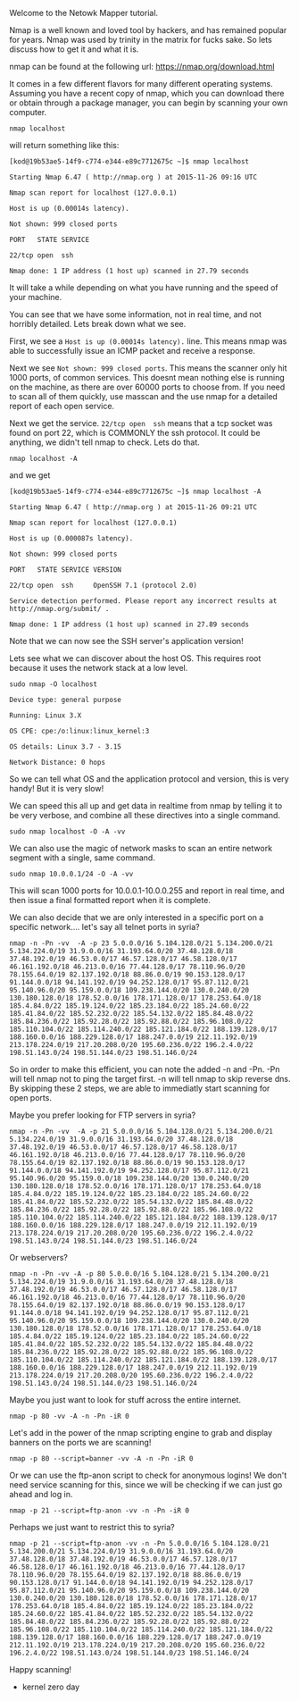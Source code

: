 Welcome to the Netowk Mapper tutorial. 

Nmap is a well known and loved tool by hackers, and has remained popular for years. Nmap was used by trinity in the matrix for fucks sake. So lets discuss how to get it and what it is.

nmap can be found at the following url:		https://nmap.org/download.html

It comes in a few different flavors for many different operating systems. Assuming you have a recent copy of nmap, which you can download there or obtain through a package manager, you can begin by scanning your own computer.

`nmap localhost`

will return something like this:

`[kod@19b53ae5-14f9-c774-e344-e89c7712675c ~]$ nmap localhost`

`Starting Nmap 6.47 ( http://nmap.org ) at 2015-11-26 09:16 UTC`

`Nmap scan report for localhost (127.0.0.1)`

`Host is up (0.00014s latency).`

`Not shown: 999 closed ports`

`PORT   STATE SERVICE`

`22/tcp open  ssh`

`Nmap done: 1 IP address (1 host up) scanned in 27.79 seconds`


It will take a while depending on what you have running and the speed of your machine.

You can see that we have some information, not in real time, and not horribly detailed. Lets break down what we see.

First, we see a `Host is up (0.00014s latency).` line. This means nmap was able to successfully issue an ICMP packet and receive a response. 

Next we see `Not shown: 999 closed ports`. This means the scanner only hit 1000 ports, of common services. This doesnt mean nothing else is running on the machine, as there are over 60000 ports to choose from. If you need to scan all of them quickly, use masscan and the use nmap for a detailed report of each open service.

Next we get the service. `22/tcp open  ssh` means that a tcp socket was found on port 22, which is COMMONLY the ssh protocol. It could be anything, we didn't tell nmap to check. Lets do that.

`nmap localhost -A`

and we get

`[kod@19b53ae5-14f9-c774-e344-e89c7712675c ~]$ nmap localhost -A`

`Starting Nmap 6.47 ( http://nmap.org ) at 2015-11-26 09:21 UTC`

`Nmap scan report for localhost (127.0.0.1)`

`Host is up (0.000087s latency).`

`Not shown: 999 closed ports`

`PORT   STATE SERVICE VERSION`

`22/tcp open  ssh     OpenSSH 7.1 (protocol 2.0)`

`Service detection performed. Please report any incorrect results at http://nmap.org/submit/ .`

`Nmap done: 1 IP address (1 host up) scanned in 27.89 seconds`

Note that we can now see the SSH server's application version!

Lets see what we can discover about the host OS. This requires root because it uses the network stack at a low level.

`sudo nmap -O localhost`

`Device type: general purpose`

`Running: Linux 3.X`

`OS CPE: cpe:/o:linux:linux_kernel:3`

`OS details: Linux 3.7 - 3.15`

`Network Distance: 0 hops`


So we can tell what OS and the application protocol and version, this is very handy! But it is very slow!

We can speed this all up and get data in realtime from nmap by telling it to be very verbose, and combine all these directives into a single command.

`sudo nmap localhost -O -A -vv`

We can also use the magic of network masks to scan an entire network segment with a single, same command.

`sudo nmap 10.0.0.1/24 -O -A -vv`

This will scan 1000 ports for 10.0.0.1-10.0.0.255 and report in real time, and then issue a final formatted report when it is complete.

We can also decide that we are only interested in a specific port on a specific network.... let's say all telnet ports in syria?

`nmap -n -Pn -vv  -A -p 23 5.0.0.0/16 5.104.128.0/21 5.134.200.0/21 5.134.224.0/19 31.9.0.0/16 31.193.64.0/20 37.48.128.0/18 37.48.192.0/19 46.53.0.0/17 46.57.128.0/17 46.58.128.0/17 46.161.192.0/18 46.213.0.0/16 77.44.128.0/17 78.110.96.0/20 78.155.64.0/19 82.137.192.0/18 88.86.0.0/19 90.153.128.0/17 91.144.0.0/18 94.141.192.0/19 94.252.128.0/17 95.87.112.0/21 95.140.96.0/20 95.159.0.0/18 109.238.144.0/20 130.0.240.0/20 130.180.128.0/18 178.52.0.0/16 178.171.128.0/17 178.253.64.0/18 185.4.84.0/22 185.19.124.0/22 185.23.184.0/22 185.24.60.0/22 185.41.84.0/22 185.52.232.0/22 185.54.132.0/22 185.84.48.0/22 185.84.236.0/22 185.92.28.0/22 185.92.88.0/22 185.96.108.0/22 185.110.104.0/22 185.114.240.0/22 185.121.184.0/22 188.139.128.0/17 188.160.0.0/16 188.229.128.0/17 188.247.0.0/19 212.11.192.0/19 213.178.224.0/19 217.20.208.0/20 195.60.236.0/22 196.2.4.0/22 198.51.143.0/24 198.51.144.0/23 198.51.146.0/24`


So in order to make this efficient, you can note the added -n and -Pn. -Pn will tell nmap not to ping the target first. -n will tell nmap to skip reverse dns. By skipping these 2 steps, we are able to immediatly start scanning for open ports.

Maybe you prefer looking for FTP servers in syria?

`nmap -n -Pn -vv  -A -p 21 5.0.0.0/16 5.104.128.0/21 5.134.200.0/21 5.134.224.0/19 31.9.0.0/16 31.193.64.0/20 37.48.128.0/18 37.48.192.0/19 46.53.0.0/17 46.57.128.0/17 46.58.128.0/17 46.161.192.0/18 46.213.0.0/16 77.44.128.0/17 78.110.96.0/20 78.155.64.0/19 82.137.192.0/18 88.86.0.0/19 90.153.128.0/17 91.144.0.0/18 94.141.192.0/19 94.252.128.0/17 95.87.112.0/21 95.140.96.0/20 95.159.0.0/18 109.238.144.0/20 130.0.240.0/20 130.180.128.0/18 178.52.0.0/16 178.171.128.0/17 178.253.64.0/18 185.4.84.0/22 185.19.124.0/22 185.23.184.0/22 185.24.60.0/22 185.41.84.0/22 185.52.232.0/22 185.54.132.0/22 185.84.48.0/22 185.84.236.0/22 185.92.28.0/22 185.92.88.0/22 185.96.108.0/22 185.110.104.0/22 185.114.240.0/22 185.121.184.0/22 188.139.128.0/17 188.160.0.0/16 188.229.128.0/17 188.247.0.0/19 212.11.192.0/19 213.178.224.0/19 217.20.208.0/20 195.60.236.0/22 196.2.4.0/22 198.51.143.0/24 198.51.144.0/23 198.51.146.0/24`

Or webservers?

`nmap -n -Pn -vv -A -p 80 5.0.0.0/16 5.104.128.0/21 5.134.200.0/21 5.134.224.0/19 31.9.0.0/16 31.193.64.0/20 37.48.128.0/18 37.48.192.0/19 46.53.0.0/17 46.57.128.0/17 46.58.128.0/17 46.161.192.0/18 46.213.0.0/16 77.44.128.0/17 78.110.96.0/20 78.155.64.0/19 82.137.192.0/18 88.86.0.0/19 90.153.128.0/17 91.144.0.0/18 94.141.192.0/19 94.252.128.0/17 95.87.112.0/21 95.140.96.0/20 95.159.0.0/18 109.238.144.0/20 130.0.240.0/20 130.180.128.0/18 178.52.0.0/16 178.171.128.0/17 178.253.64.0/18 185.4.84.0/22 185.19.124.0/22 185.23.184.0/22 185.24.60.0/22 185.41.84.0/22 185.52.232.0/22 185.54.132.0/22 185.84.48.0/22 185.84.236.0/22 185.92.28.0/22 185.92.88.0/22 185.96.108.0/22 185.110.104.0/22 185.114.240.0/22 185.121.184.0/22 188.139.128.0/17 188.160.0.0/16 188.229.128.0/17 188.247.0.0/19 212.11.192.0/19 213.178.224.0/19 217.20.208.0/20 195.60.236.0/22 196.2.4.0/22 198.51.143.0/24 198.51.144.0/23 198.51.146.0/24`


Maybe you just want to look for stuff across the entire internet.

`nmap -p 80 -vv -A -n -Pn -iR 0`

Let's add in the power of the nmap scripting engine to grab and display banners on the ports we are scanning!

`nmap -p 80 --script=banner -vv -A -n -Pn -iR 0`

Or we can use the ftp-anon script to check for anonymous logins! We don't need service scanning for this, since we will be checking if we can just go ahead and log in.

`nmap -p 21 --script=ftp-anon -vv -n -Pn -iR 0`


Perhaps we just want to restrict this to syria?

`nmap -p 21 --script=ftp-anon -vv -n -Pn 5.0.0.0/16 5.104.128.0/21 5.134.200.0/21 5.134.224.0/19 31.9.0.0/16 31.193.64.0/20 37.48.128.0/18 37.48.192.0/19 46.53.0.0/17 46.57.128.0/17 46.58.128.0/17 46.161.192.0/18 46.213.0.0/16 77.44.128.0/17 78.110.96.0/20 78.155.64.0/19 82.137.192.0/18 88.86.0.0/19 90.153.128.0/17 91.144.0.0/18 94.141.192.0/19 94.252.128.0/17 95.87.112.0/21 95.140.96.0/20 95.159.0.0/18 109.238.144.0/20 130.0.240.0/20 130.180.128.0/18 178.52.0.0/16 178.171.128.0/17 178.253.64.0/18 185.4.84.0/22 185.19.124.0/22 185.23.184.0/22 185.24.60.0/22 185.41.84.0/22 185.52.232.0/22 185.54.132.0/22 185.84.48.0/22 185.84.236.0/22 185.92.28.0/22 185.92.88.0/22 185.96.108.0/22 185.110.104.0/22 185.114.240.0/22 185.121.184.0/22 188.139.128.0/17 188.160.0.0/16 188.229.128.0/17 188.247.0.0/19 212.11.192.0/19 213.178.224.0/19 217.20.208.0/20 195.60.236.0/22 196.2.4.0/22 198.51.143.0/24 198.51.144.0/23 198.51.146.0/24`

Happy scanning! 

- kernel zero day
